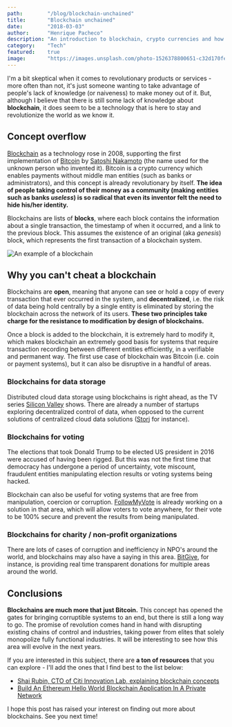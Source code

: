 ```yaml
---
path:        "/blog/blockchain-unchained"
title:       "Blockchain unchained"
date:        "2018-03-03"
author:      "Henrique Pacheco"
description: "An introduction to blockchain, crypto currencies and how they can change our lives."
category:    "Tech"
featured:    true
image:       "https://images.unsplash.com/photo-1526378800651-c32d170fe6f8?ixlib=rb-1.2.1&ixid=eyJhcHBfaWQiOjEyMDd9&auto=format&fit=crop&w=1489&q=80"
---
```


I'm a bit skeptical when it comes to revolutionary products or services - more often than not, it's just someone wanting to take advantage of people's lack of knowledge (or naiveness) to make money out of it. But, although I believe that there is still some lack of knowledge about **blockchain**, it does seem to be a technology that is here to stay and revolutionize the world as we know it.

## Concept overflow

[Blockchain][blockchain-link] as a technology rose in 2008, supporting the first implementation of [Bitcoin][bitcoin-link] by [Satoshi Nakamoto][satoshi-link] (the name used for the unknown person who invented it). Bitcoin is a crypto currency which enables payments without middle man entities (such as banks or administrators), and this concept is already revolutionary by itself. **The idea of people taking control of their money as a community (making entities such as banks *useless*) is so radical that even its inventor felt the need to hide his/her identity.**

Blockchains are lists of **blocks**, where each block contains the information about a single transaction, the timestamp of when it occurred, and a link to the previous block. This assumes the existence of an original (aka *genesis*) block, which represents the first transaction of a blockchain system.

![An example of a blockchain][img-blockchain-example]

## Why you can't cheat a blockchain

Blockchains are **open**, meaning that anyone can see or hold a copy of every transaction that ever occurred in the system, and **decentralized**, i.e. the risk of data being hold centrally by a single entity is eliminated by storing the blockchain across the network of its users. **These two principles take charge for the resistance to modification by design of blockchains.**

Once a block is added to the blockchain, it is extremely hard to modify it, which makes blockchain an extremely good basis for systems that require transaction recording between different entities efficiently, in a verifiable and permanent way. The first use case of blockchain was Bitcoin (i.e. coin or payment systems), but it can also be disruptive in a handful of areas.

### Blockchains for data storage

Distributed cloud data storage using blockchains is right ahead, as the TV series [Silicon Valley][silicon-valley-link] shows. There are already a number of startups exploring decentralized control of data, when opposed to the current solutions of centralized cloud data solutions ([Storj][storj-link] for instance).

### Blockchains for voting

The elections that took Donald Trump to be elected US president in 2016 were accused of having been rigged. But this was not the first time that democracy has undergone a period of uncertainty, vote miscount, fraudulent entities manipulating election results or voting systems being hacked.

Blockchain can also be useful for voting systems that are free from manipulation, coercion or corruption. [FollowMyVote][fmv-link] is already working on a solution in that area, which will allow voters to vote anywhere, for their vote to be 100% secure and prevent the results from being manipulated.

### Blockchains for charity / non-profit organizations

There are lots of cases of corruption and inefficiency in NPO's around the world, and blockchains may also have a saying in this area. [BitGive][bitgive-link], for instance, is providing real time transparent donations for multiple areas around the world.

## Conclusions

**Blockchains are much more that just Bitcoin.** This concept has opened the gates for bringing corruptible systems to an end, but there is still a long way to go. The promise of revolution comes hand in hand with disrupting existing chains of control and industries, taking power from elites that solely monopolize fully functional industries. It will be interesting to see how this area will evolve in the next years.

If you are interested in this subject, there are **a ton of resources** that you can explore - I'll add the ones that I find best to the list below:

* [Shai Rubin, CTO of Citi Innovation Lab, explaining blockchain concepts][shai-rubin-link]
* [Build An Ethereum Hello World Blockchain Application In A Private Network][ethereum-app-link]

I hope this post has raised your interest on finding out more about blockchains. See you next time!

[satoshi-link]: https://en.wikipedia.org/wiki/Satoshi_Nakamoto
[bitcoin-link]: https://en.wikipedia.org/wiki/Bitcoin
[blockchain-link]: https://en.wikipedia.org/wiki/Blockchain
[silicon-valley-link]: http://www.imdb.com/title/tt2575988/
[storj-link]: https://storj.io/
[fmv-link]: https://followmyvote.com/
[bitgive-link]: https://www.bitgivefoundation.org/
[shai-rubin-link]: https://www.youtube.com/watch?v=93E_GzvpMA0
[ethereum-app-link]: https://www.youtube.com/watch?v=T3X7hfltr8c

[img-blockchain-example]: /posts/blockchain-example.png
